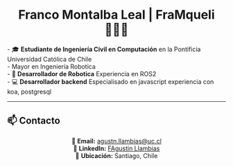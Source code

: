 
<h1 align="center">Franco Montalba Leal | FraMqueli 👨🏻‍💻</h1>
<div align="center>
---

<h2>🚀 Sobre mí</h2>

<p align="center">
- 🎓 <b>Estudiante de Ingeniería Civil en Computación</b> en la Pontificia Universidad Católica de Chile<br>
  - Mayor en Ingeniería Robotica<br>
- 🤖 <b>Desarrollador de Robotica</b> Experiencia en ROS2<br>
- 💻 <b>Desarrollador backend</b> Especialisado en javascript experiencia con koa, postgresql<br>

</p>

---

<h2>📫 Contacto</h2>

<p align="center">
📧 <b>Email:</b> <a href="mailto:agustn.llambias@uc.cl">agustn.llambias@uc.cl</a><br>
💼 <b>LinkedIn:</b> <a href="www.linkedin.com/in/agustín-llambías-a1a287319">FAgustin Llambias</a><br>
📍 <b>Ubicación:</b> Santiago, Chile
</p>

<div>
<!--
**llambias/llambias** is a ✨ _special_ ✨ repository because its `README.md` (this file) appears on your GitHub profile.

Here are some ideas to get you started:

- 🔭 I’m currently working on ...
- 🌱 I’m currently learning ...
- 👯 I’m looking to collaborate on ...
- 🤔 I’m looking for help with ...
- 💬 Ask me about ...
- 📫 How to reach me: ...
- 😄 Pronouns: ...
- ⚡ Fun fact: ...
-->

